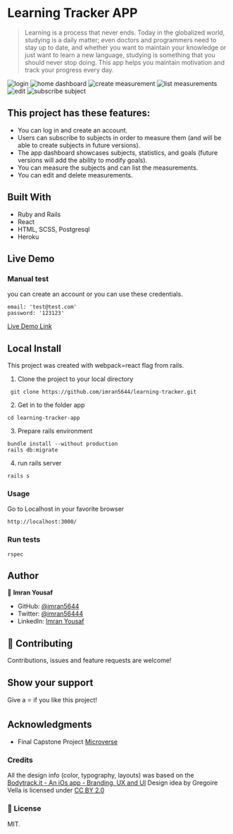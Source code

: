 # Learning Tracker APP

> Learning is a process that never ends. Today in the globalized world, studying is a daily matter; even doctors and programmers need to stay up to date, and whether you want to maintain your knowledge or just want to learn a new language, studying is something that you should never stop doing. This app helps you maintain motivation and track your progress every day.

 ![login](https://raw.githubusercontent.com/men32z/learning-tracker-app/development/docs/s1.png)
 ![home dashboard](https://raw.githubusercontent.com/men32z/learning-tracker-app/development/docs/s2.png)
 ![create measurement](https://raw.githubusercontent.com/men32z/learning-tracker-app/development/docs/s3.png)
 ![list measurements](https://raw.githubusercontent.com/men32z/learning-tracker-app/development/docs/s4.png)
 ![edit](https://raw.githubusercontent.com/men32z/learning-tracker-app/development/docs/s5.png)
 ![subscribe subject](https://raw.githubusercontent.com/men32z/learning-tracker-app/development/docs/s7.png)

## This project has these features:
  - You can log in and create an account.
  - Users can subscribe to subjects in order to measure them (and will be able to create subjects in future versions). 
  - The app dashboard showcases subjects, statistics, and goals (future versions will add the ability to modify goals).
  - You can measure the subjects and can list the measurements. 
  - You can edit and delete measurements.

## Built With

- Ruby and Rails
- React
- HTML, SCSS, Postgresql
- Heroku

## Live Demo
### Manual test
you can create an account or you can use these credentials.
```
email: 'test@test.com'
password: '123123'
```

[Live Demo Link](https://men32z-learning-tracker-app.herokuapp.com/)

## Local Install

This project was created with webpack=react flag from rails.

1. Clone the project to your local directory

```
 git clone https://github.com/imran5644/learning-tracker.git
```

2. Get in to the folder app

```
cd learning-tracker-app
```
3. Prepare rails environment

```
bundle install --without production
rails db:migrate
```

4. run rails server

```
rails s
```

### Usage

Go to Localhost in your favorite browser

```
http://localhost:3000/
```

### Run tests

```
rspec
```

## Author

👤  **Imran Yousaf**

- GitHub: [@imran5644](https://github.com/imran5644)
- Twitter: [@imran56444](https://twitter.com/imran56444)
- LinkedIn: [Imran Yousaf](https://www.linkedin.com/in/imranyousaf-programmer/) 

## 🤝 Contributing

Contributions, issues and feature requests are welcome!


## Show your support

Give a ⭐️ if you like this project!

## Acknowledgments

- Final Capstone Project [Microverse](https://www.microverse.org/)

### Credits

All the design info (color, typography, layouts) was based on the [Bodytrack.it - An iOs app - Branding, UX and UI](https://www.behance.net/gallery/13271423/Bodytrackit-An-iOs-app-Branding-UX-and-UI) Design idea by Gregoire Vella is licensed under [CC BY 2.0](https://creativecommons.org/licenses/by/2.0/)

### 📝 License

MIT.
